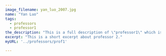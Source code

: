 ```yaml
---
image_filename: yan_luo_2007.jpg
name: "Yan Luo"
tags:
  - professors
  - professor1
the_description: "This is a full description of \"professor1\" which is set to Professor Yan Luo. Here we can put more information about the person."
excerpt: "This is a short excerpt about professor 2."
myURL: '../professors/prof1'

---
```

